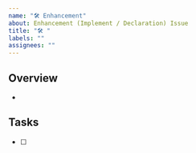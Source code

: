 ```yaml
---
name: "🛠 Enhancement"
about: Enhancement (Implement / Declaration) Issue
title: "🛠 "
labels: ""
assignees: ""
---
```


## Overview

-

## Tasks

- [ ]
